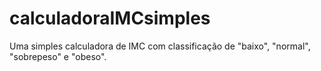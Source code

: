 # calculadoraIMCsimples
Uma simples calculadora de IMC com classificação de "baixo", "normal", "sobrepeso" e "obeso". 
